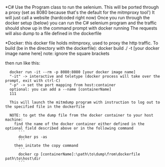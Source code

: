 ﻿*C#
  Use the Program class to run the selenium. This will be ported through a proxy (set as 8080 because that's the default for the mitmproxy tool')
  It will just call a website (hardcoded right now)
  Once you run through the docker setup (below) you can run the C# selenium program and the traffic should show up in the command prompt with docker running
  The requests will also dump to a file defined in the dockerfile


*Docker:
  this docker file holds mitmproxy, used to proxy the http traffic. 
  To build (be in the directory with the dockerfile):
    docker build ./ -t [your docker image name here]
    note: ignore the square brackets

  then run like this:
  ```
    docker run -it --rm -p 8080:8080 [your docker image name]
    "-it" -> interactive and teletype (docker process will take over the prompt, exit with ctrl-C)
    "-p" -> set the port mapping from host:container
    optional: you can add a --name [containerName]
    111

    This will launch the mitmdump program with instruction to log out to the specified file in the dockerfile

    NOTE: to get the dump file from the docker container to your host machine:
      find the name of the docker container either defined in the optional field described above or in the following command
        ```
        docker ps -as
        ```
      then initate the copy command
        ```
        docker cp [containerName]:\path\to\dump\from\dockerfile path\to\host\dir
        ```